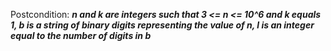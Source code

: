 Postcondition: ***n and k are integers such that 3 <= n <= 10^6 and k equals 1, b is a string of binary digits representing the value of n, l is an integer equal to the number of digits in b***